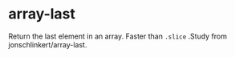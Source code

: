 # array-last
Return the last element in an array. Faster than `.slice` .Study from jonschlinkert/array-last.
